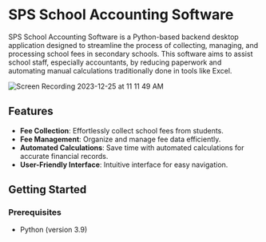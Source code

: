 # SPS School Accounting Software

SPS School Accounting Software is a Python-based backend desktop application designed to streamline the process of collecting, managing, and processing school fees in secondary schools. This software aims to assist school staff, especially accountants, by reducing paperwork and automating manual calculations traditionally done in tools like Excel.

![Screen Recording 2023-12-25 at 11 11 49 AM](https://github.com/SawT-concepts/LIA-accounting-BackEnd/assets/80783021/4f76ecc0-8c10-4466-862a-916c1f74e92e)
## Features

- **Fee Collection**: Effortlessly collect school fees from students.
- **Fee Management**: Organize and manage fee data efficiently.
- **Automated Calculations**: Save time with automated calculations for accurate financial records.
- **User-Friendly Interface**: Intuitive interface for easy navigation.

## Getting Started

### Prerequisites

- Python (version 3.9)

